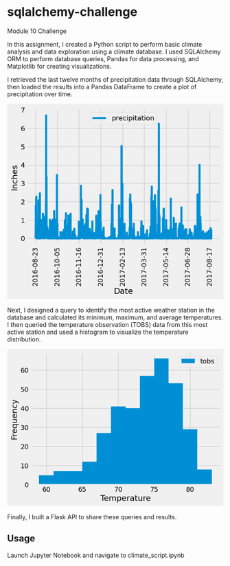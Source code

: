 # sqlalchemy-challenge
Module 10 Challenge

In this assignment, I created a Python script to perform basic climate analysis and data exploration using a climate database. I used SQLAlchemy ORM to perform database queries, Pandas for data processing, and Matplotlib for creating visualizations.

I retrieved the last twelve months of precipitation data through SQLAlchemy, then loaded the results into a Pandas DataFrame to create a plot of precipitation over time.

![Tweleve_Month_Precipitation_Data.png](https://github.com/cassidyschul/sqlalchemy-challenge/blob/main/Figures/Tweleve_Month_Precipitation_Data.png?raw=true)

Next, I designed a query to identify the most active weather station in the database and calculated its minimum, maximum, and average temperatures. I then queried the temperature observation (TOBS) data from this most active station and used a histogram to visualize the temperature distribution.

![Twelve_Month_Temp_Data_Most_Active_Station.png](https://github.com/cassidyschul/sqlalchemy-challenge/blob/main/Figures/Twelve_Month_Temp_Data_Most_Active_Station.png?raw=true)

Finally, I built a Flask API to share these queries and results.


## Usage
Launch Jupyter Notebook and navigate to climate_script.ipynb
